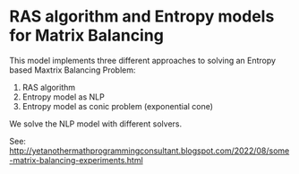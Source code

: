 # RAS algorithm and Entropy models for Matrix Balancing


This model implements three different approaches to solving an Entropy based Maxtrix Balancing Problem:

1. RAS algorithm
2. Entropy model as NLP
3. Entropy model as conic problem (exponential cone)

We solve the NLP model with different solvers.


See: http://yetanothermathprogrammingconsultant.blogspot.com/2022/08/some-matrix-balancing-experiments.html

